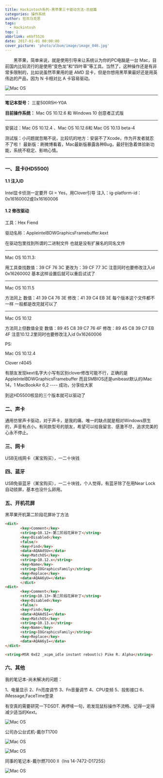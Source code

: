 ```yaml
---
title: Hackintosh系列-黑苹果三卡驱动方法-总结篇
categories: 操作系统
author: 狂欢马克思
tags:
  - Hackintosh
top: 1
abbrlink: e6bf5526
date: 2017-01-01 00:00:00
cover_picture: 'photo/album/image/image_046.jpg'
---
```


&emsp;&emsp;黑苹果，简单来说，就是使用引导来让系统认为你的PC电脑是一台 Mac，目前国内比较流行的是使用“变色龙”和“四叶草”等工具。当然了，这种操作还是有非常多限制的，比如说虽然苹果用的是 AMD 显卡，但是你想用黑苹果最好还是用英伟达的产品，因为 N 卡相对比 A 卡容易驱动。

<!-- more -->

![Mac OS](/images/gAhSjg.jpg  "Hackintosh黑苹果三卡驱动方法-总结篇")


---

**笔记本型号：** 三星500R5H-Y0A

**目前操作系统：** Mac OS 10.12.6 和 Windows 10 创意者正式版

---
安装过：Mac OS 10.12.4 、Mac OS 10.12.6和 Mac OS 10.13 beta-4  

测试版：小问题就忽略不说，比较坑的地方：安装不了Xcode，作为开发者就忍不了啦！
最新版：刷微博看着，Mac最新版暴露各种Bug，最好别急着体验新功能，系统不稳定、影响心情。


---

### 一、显卡(HD5500)

#### 1.1 注入ID

Intel显卡侦测一定要开 GI = Yes，用Clover引导 注入：ig-platform-id：0x16160002或0x16160006


#### 1.2 修改驱动

工具：Hex Fiend

驱动名称：AppleintelBDWGraphicsFramebuffer.kext

在驱动包里找到所谓的二进制文件 也就是没有扩展名的同名文件

---

Mac OS 10.11.3: 

用工具查找数值：39 CF 76 3C
更改为：39 CF 77 3C
注意同时也要修改注入id
0x16260002
基本这样设置后就可以重启试试了 

---

Mac OS 10.11.5

方法同上
数值：41 39 C4 76 3E
修改：41 39 C4 EB 3E
每个版本这个文件都不一样 一般都是改完就可以了

---

Mac OS  10.12

方法同上但数值全变
数值：89 45 C8 39 C7 76 4F
修改：89 45 C8 39 C7 EB 4F
注意10.12.2里同时也要修改注入id
0x16260006

PS:

Mac OS 10.12.4

Clover r4045

有朋友发现kext名字大小写有区别clover修改可能不行，正确的是 AppleIntelBDWGraphicsFramebuffer
而且SMBIOS还是unibeast默认的iMac 14，1
MacBookAir 6,2 ---- 成功，分享给大家

到这HD5500核显的三个版本就可以驱动了 

### 二、声卡

通用仿冒声卡驱动，对于声卡，是我的痛、唯一的缺点就是相对Windows原生的，声音有点小。有同款型号的朋友，希望可以给我留言、感激不尽，追求完美的心永不停止。

### 三、网卡

USB无线网卡（某宝购买），一二十块钱

### 四、蓝牙

USB免驱蓝牙（某宝购买），一二十块钱，个人觉得，有蓝牙除了在用Near Lock自动锁屏，基本也没什么卵用。

### 五、开机花屏

黑苹果开机第二阶段花屏补丁方法

```html
<dict>
       <key>Comment</key>
	   <string>10.12+-第二阶段花屏补丁</string> 
       <key>Disabled</key>        
	   <false/>        
	   <key>Find</key>
	   <data>AQAAdSU=</data>
	   <key>MatchOS</key>
	   <string>10.12.x</string>
	   <key>Name</key>
	   <string>IOGraphicsFamily</string>
	   <key>Replace</key>
	   <data>AQAA6yU=</data>
	   </dict>	   
<dict>    
       <key>Comment</key>           
	   <string>10.13+-第二阶段花屏补丁</string>        
	   <key>Disabled</key>        
	   <false/>        
	   <key>Find</key>        
	   <data>AQAAdSI=</data>
	   <key>MatchOS</key>
	   <string>10.13.x</string>
	   <key>Name</key>        
	   <string>IOGraphicsFamily</string>
	   <key>Replace</key>
	   <data>AQAA6yI=</data>
</dict>

<string>MSR 0xE2 _xcpm_idle instant reboot(c) Pike R. Alpha</string>

```

### 六、其他 

我的笔记本-尚未解决的问题：

1、电量显示
2、Fn亮度调节
3、Fn音量调节
4、CPU变频
5、投影接口
6、iMessage,FaceTime登录

有空真的需要研究一下DSDT. 再啰嗦一句，若发现鼠标操作不流畅、记得一定得减少适当的Kext。

![Mac OS](/images/gAhSjg.jpg "Hackintosh三星500R5H-Y0A")


公司办公台式机-戴尔T1700

![Mac OS](/images/gAhSjg.jpg "Hackintosh戴尔T1700")

![Mac OS](/images/gAhSjg.jpg "Hackintosh戴尔T1700")

同事的笔记本-戴尔燃7000 II（Ins 14-7472-D1725S）

![Mac OS](/images/gAhSjg.jpg "Hackintosh戴尔燃7000 II")
